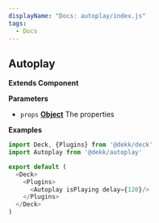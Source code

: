 ```yaml
---
displayName: "Docs: autoplay/index.js"
tags: 
  - Docs
---
```


<!-- Generated by documentation.js. Update this documentation by updating the source code. -->

## Autoplay

**Extends Component**

**Parameters**

-   `props` **[Object][1]** The properties

**Examples**

```javascript
import Deck, {Plugins} from '@dekk/deck'
import Autoplay from '@dekk/autoplay'

export default (
  <Deck>
    <Plugins>
      <Autoplay isPlaying delay={120}/>
    </Plugins>
  </Deck>
)
```

[1]: https://developer.mozilla.org/docs/Web/JavaScript/Reference/Global_Objects/Object

